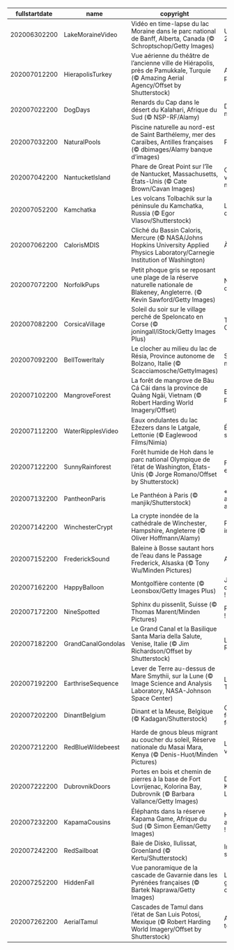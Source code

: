 |fullstartdate|name|copyright|title|image|
|--|--|--|--|--|
202006302200|LakeMoraineVideo|Vidéo en time-lapse du lac Moraine dans le parc national de Banff, Alberta, Canada (© Schroptschop/Getty Images)|Une vue à 20$|![](/fr-FR/2020/07/202006302200LakeMoraineVideo.jpg)|
202007012200|HierapolisTurkey|Vue aérienne du théâtre de l’ancienne ville de Hiérapolis, près de Pamukkale, Turquie (© Amazing Aerial Agency/Offset by Shutterstock)|Antiquité préservée|![](/fr-FR/2020/07/202007012200HierapolisTurkey.jpg)|
202007022200|DogDays|Renards du Cap dans le désert du Kalahari, Afrique du Sud (© NSP-RF/Alamy)|De bon matin|![](/fr-FR/2020/07/202007022200DogDays.jpg)|
202007032200|NaturalPools|Piscine naturelle au nord-est de Saint Barthélemy, mer des Caraïbes, Antilles françaises (© dbimages/Alamy banque d’images)|Plouf !|![](/fr-FR/2020/07/202007032200NaturalPools.jpg)|
202007042200|NantucketIsland|Phare de Great Point sur l’île de Nantucket, Massachusetts, États-Unis (© Cate Brown/Cavan Images)|Contre vents et marées|![](/fr-FR/2020/07/202007042200NantucketIsland.jpg)|
202007052200|Kamchatka|Les volcans Tolbachik sur la péninsule du Kamchatka, Russia (© Egor Vlasov/Shutterstock)|Le Cercle de Feu|![](/fr-FR/2020/07/202007052200Kamchatka.jpg)|
202007062200|CalorisMDIS|Cliché du Bassin Caloris, Mercure (© NASA/Johns Hopkins University Applied Physics Laboratory/Carnegie Institution of Washington)|À reculons|![](/fr-FR/2020/07/202007062200CalorisMDIS.jpg)|
202007072200|NorfolkPups|Petit phoque gris se reposant une plage de la réserve naturelle nationale de Blakeney, Angleterre. (© Kevin Sawford/Getty Images)|Ne pas déranger|![](/fr-FR/2020/07/202007072200NorfolkPups.jpg)|
202007082200|CorsicaVillage|Soleil du soir sur le village perché de Speloncato en Corse (© joningall/iStock/Getty Images Plus)|Trésor de Corse|![](/fr-FR/2020/07/202007082200CorsicaVillage.jpg)|
202007092200|BellTowerItaly|Le clocher au milieu du lac de Résia, Province autonome de Bolzano, Italie (© Scacciamosche/GettyImages)|Seul au monde|![](/fr-FR/2020/07/202007092200BellTowerItaly.jpg)|
202007102200|MangroveForest|La forêt de mangrove de Bàu Cá Cái dans la province de Quảng Ngãi, Vietnam (© Robert Harding World Imagery/Offset)|Bouclier protecteur|![](/fr-FR/2020/07/202007102200MangroveForest.jpg)|
202007112200|WaterRipplesVideo|Eaux ondulantes du lac Ežezers dans le Latgale, Lettonie (© Eaglewood Films/Nimia)|Éloge de la simplicité|![](/fr-FR/2020/07/202007112200WaterRipplesVideo.jpg)|
202007122200|SunnyRainforest|Forêt humide de Hoh dans le parc national Olympique de l’état de Washington, États-Unis (© Jorge Romano/Offset by Shutterstock)|Forêt enchantée|![](/fr-FR/2020/07/202007122200SunnyRainforest.jpg)|
202007132200|PantheonParis|Le Panthéon à Paris  (© manjik/Shutterstock)|« Du temps aux amoureux »|![](/fr-FR/2020/07/202007132200PantheonParis.jpg)|
202007142200|WinchesterCrypt|La crypte inondée de la cathédrale de Winchester, Hampshire, Angleterre (© Oliver Hoffmann/Alamy)|Penseur inondé|![](/fr-FR/2020/07/202007142200WinchesterCrypt.jpg)|
202007152200|FrederickSound|Baleine à Bosse sautant hors de l’eau dans le Passage Frederick, Alsaska (© Tony Wu/Minden Pictures)|Acrobaties|![](/fr-FR/2020/07/202007152200FrederickSound.jpg)|
202007162200|HappyBalloon|Montgolfière contente (© Leonsbox/Getty Images Plus)|Journée des smileys !|![](/fr-FR/2020/07/202007162200HappyBalloon.jpg)|
202007172200|NineSpotted|Sphinx du pissenlit, Suisse (© Thomas Marent/Minden Pictures)|Papillonnez !|![](/fr-FR/2020/07/202007172200NineSpotted.jpg)|
202007182200|GrandCanalGondolas|Le Grand Canal et la Basilique Santa Maria della Salute, Venise, Italie (© Jim Richardson/Offset by Shutterstock)|La fête du Rédempteur|![](/fr-FR/2020/07/202007182200GrandCanalGondolas.jpg)|
202007192200|EarthriseSequence|Lever de Terre au-dessus de Mare Smythii, sur la Lune (© Image Science and Analysis Laboratory, NASA-Johnson Space Center)|Lever de Terre|![](/fr-FR/2020/07/202007192200EarthriseSequence.jpg)|
202007202200|DinantBelgium|Dinant et la Meuse, Belgique (© Kadagan/Shutterstock)|C’est la fête, une fois !|![](/fr-FR/2020/07/202007202200DinantBelgium.jpg)|
202007212200|RedBlueWildebeest|Harde de gnous bleus migrant au coucher du soleil, Réserve nationale du Masai Mara, Kenya (© Denis-Huot/Minden Pictures)|Le grand voyage|![](/fr-FR/2020/07/202007212200RedBlueWildebeest.jpg)|
202007222200|DubrovnikDoors|Portes en bois et chemin de pierres à la base de Fort Lovrijenac, Kolorina Bay, Dubrovnik (© Barbara Vallance/Getty Images)|Des airs de Kings Landing|![](/fr-FR/2020/07/202007222200DubrovnikDoors.jpg)|
202007232200|KapamaCousins|Éléphants dans la réserve Kapama Game, Afrique du Sud (© Simon Eeman/Getty Images)|Honneur aux cousins !|![](/fr-FR/2020/07/202007232200KapamaCousins.jpg)|
202007242200|RedSailboat|Baie de Disko, Ilulissat, Groenland (© Kertu/Shutterstock)|Infatigable soleil|![](/fr-FR/2020/07/202007242200RedSailboat.jpg)|
202007252200|HiddenFall|Vue panoramique de la cascade de Gavarnie dans les Pyrénées françaises (© Bartek Naprawa/Getty Images)|La  plus grande cascade|![](/fr-FR/2020/07/202007252200HiddenFall.jpg)|
202007262200|AerialTamul|Cascades de Tamul dans l’état de San Luis Potosí, Mexique (© Robert Harding World Imagery/Offset by Shutterstock)|Attention ça tombe !|![](/fr-FR/2020/07/202007262200AerialTamul.jpg)|

